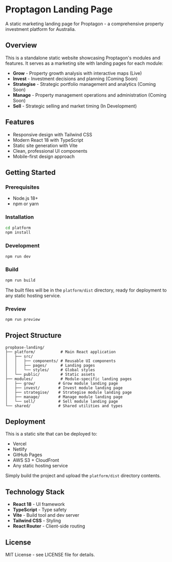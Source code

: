 # Proptagon Landing Page

A static marketing landing page for Proptagon - a comprehensive property investment platform for Australia.

## Overview

This is a standalone static website showcasing Proptagon's modules and features. It serves as a marketing site with landing pages for each module:

- **Grow** - Property growth analysis with interactive maps (Live)
- **Invest** - Investment decisions and planning (Coming Soon)
- **Strategise** - Strategic portfolio management and analytics (Coming Soon)
- **Manage** - Property management operations and administration (Coming Soon)
- **Sell** - Strategic selling and market timing (In Development)

## Features

- Responsive design with Tailwind CSS
- Modern React 18 with TypeScript
- Static site generation with Vite
- Clean, professional UI components
- Mobile-first design approach

## Getting Started

### Prerequisites

- Node.js 18+ 
- npm or yarn

### Installation

```bash
cd platform
npm install
```

### Development

```bash
npm run dev
```

### Build

```bash
npm run build
```

The built files will be in the `platform/dist` directory, ready for deployment to any static hosting service.

### Preview

```bash
npm run preview
```

## Project Structure

```
propbase-landing/
├── platform/           # Main React application
│   ├── src/
│   │   ├── components/ # Reusable UI components
│   │   ├── pages/      # Landing pages
│   │   └── styles/     # Global styles
│   └── public/         # Static assets
├── modules/            # Module-specific landing pages
│   ├── grow/          # Grow module landing page
│   ├── invest/        # Invest module landing page
│   ├── strategise/    # Strategise module landing page
│   ├── manage/        # Manage module landing page
│   └── sell/          # Sell module landing page
└── shared/            # Shared utilities and types
```

## Deployment

This is a static site that can be deployed to:

- Vercel
- Netlify
- GitHub Pages
- AWS S3 + CloudFront
- Any static hosting service

Simply build the project and upload the `platform/dist` directory contents.

## Technology Stack

- **React 18** - UI framework
- **TypeScript** - Type safety
- **Vite** - Build tool and dev server
- **Tailwind CSS** - Styling
- **React Router** - Client-side routing

## License

MIT License - see LICENSE file for details.